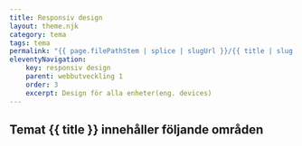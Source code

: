 ```yaml
---
title: Responsiv design
layout: theme.njk
category: tema
tags: tema
permalink: "{{ page.filePathStem | splice | slugUrl }}/{{ title | slug }}.html"
eleventyNavigation:
    key: responsiv design
    parent: webbutveckling 1
    order: 3
    excerpt: Design för alla enheter(eng. devices)
---
```

## Temat {{ title }} innehåller följande områden
